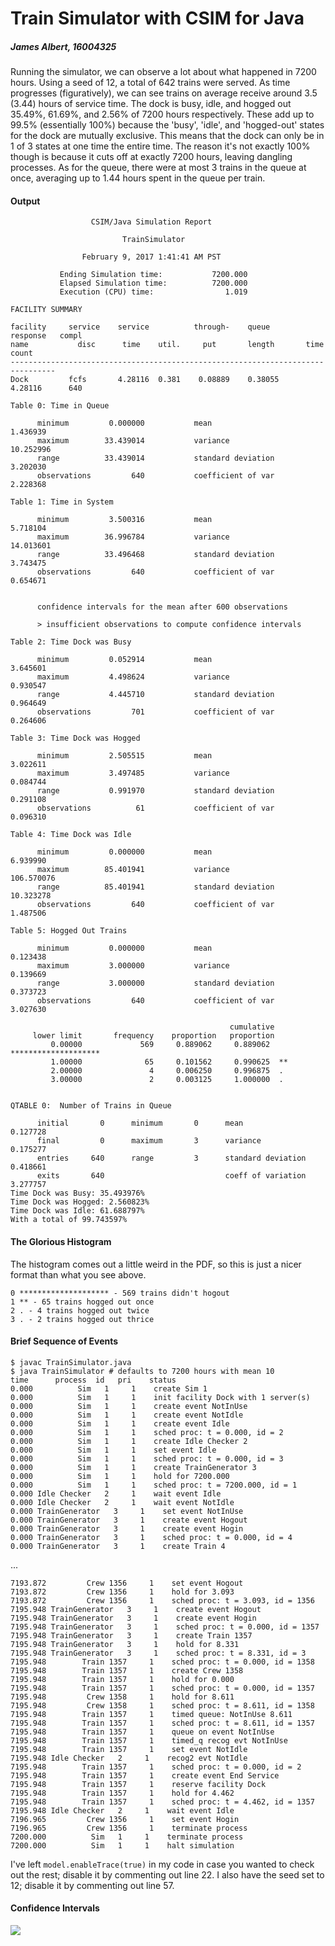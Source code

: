 Train Simulator with CSIM for Java
==================================

##### James Albert, 16004325

Running the simulator, we can observe a lot about what happened in 7200 hours. Using a seed of 12, a total of 642 trains were served. As time progresses (figuratively), we can see trains on average receive around 3.5 (3.44) hours of service time. The dock is busy, idle, and hogged out 35.49%, 61.69%, and 2.56% of 7200 hours respectively. These add up to 99.5% (essentially 100%) because the 'busy', 'idle', and 'hogged-out' states for the dock are mutually exclusive. This means that the dock can only be in 1 of 3 states at one time the entire time. The reason it's not exactly 100% though is because it cuts off at exactly 7200 hours, leaving dangling processes. As for the queue, there were at most 3 trains in the queue at once, averaging up to 1.44 hours spent in the queue per train.

#### Output

```
                  CSIM/Java Simulation Report

                         TrainSimulator

                February 9, 2017 1:41:41 AM PST

           Ending Simulation time:           7200.000
           Elapsed Simulation time:          7200.000
           Execution (CPU) time:                1.019

FACILITY SUMMARY

facility     service    service          through-    queue     response   compl
name           disc      time    util.     put       length       time    count
--------------------------------------------------------------------------------
Dock         fcfs       4.28116  0.381    0.08889    0.38055    4.28116      640

Table 0: Time in Queue

      minimum         0.000000           mean                     1.436939
      maximum        33.439014           variance                10.252996
      range          33.439014           standard deviation       3.202030
      observations         640           coefficient of var       2.228368

Table 1: Time in System

      minimum         3.500316           mean                     5.718104
      maximum        36.996784           variance                14.013601
      range          33.496468           standard deviation       3.743475
      observations         640           coefficient of var       0.654671


      confidence intervals for the mean after 600 observations

      > insufficient observations to compute confidence intervals

Table 2: Time Dock was Busy

      minimum         0.052914           mean                     3.645601
      maximum         4.498624           variance                 0.930547
      range           4.445710           standard deviation       0.964649
      observations         701           coefficient of var       0.264606

Table 3: Time Dock was Hogged

      minimum         2.505515           mean                     3.022611
      maximum         3.497485           variance                 0.084744
      range           0.991970           standard deviation       0.291108
      observations          61           coefficient of var       0.096310

Table 4: Time Dock was Idle

      minimum         0.000000           mean                     6.939990
      maximum        85.401941           variance               106.570076
      range          85.401941           standard deviation      10.323278
      observations         640           coefficient of var       1.487506

Table 5: Hogged Out Trains

      minimum         0.000000           mean                     0.123438
      maximum         3.000000           variance                 0.139669
      range           3.000000           standard deviation       0.373723
      observations         640           coefficient of var       3.027630

                                                 cumulative
     lower limit       frequency    proportion   proportion
         0.00000             569     0.889062     0.889062  ********************
         1.00000              65     0.101562     0.990625  **                 
         2.00000               4     0.006250     0.996875  .
         3.00000               2     0.003125     1.000000  .


QTABLE 0:  Number of Trains in Queue

      initial       0      minimum       0      mean                    0.127728
      final         0      maximum       3      variance                0.175277
      entries     640      range         3      standard deviation      0.418661
      exits       640                           coeff of variation      3.277757
Time Dock was Busy: 35.493976%
Time Dock was Hogged: 2.560823%
Time Dock was Idle: 61.688797%
With a total of 99.743597%
```

#### The Glorious Histogram

The histogram comes out a little weird in the PDF, so this is just a nicer format than what you see above.

```
0 ******************** - 569 trains didn't hogout
1 ** - 65 trains hogged out once
2 . - 4 trains hogged out twice
3 . - 2 trains hogged out thrice
```

#### Brief Sequence of Events

```
$ javac TrainSimulator.java
$ java TrainSimulator # defaults to 7200 hours with mean 10
time      process  id   pri    status
0.000          Sim   1     1    create Sim 1
0.000          Sim   1     1    init facility Dock with 1 server(s)
0.000          Sim   1     1    create event NotInUse
0.000          Sim   1     1    create event NotIdle
0.000          Sim   1     1    create event Idle
0.000          Sim   1     1    sched proc: t = 0.000, id = 2
0.000          Sim   1     1    create Idle Checker 2
0.000          Sim   1     1    set event Idle
0.000          Sim   1     1    sched proc: t = 0.000, id = 3
0.000          Sim   1     1    create TrainGenerator 3
0.000          Sim   1     1    hold for 7200.000
0.000          Sim   1     1    sched proc: t = 7200.000, id = 1
0.000 Idle Checker   2     1    wait event Idle
0.000 Idle Checker   2     1    wait event NotIdle
0.000 TrainGenerator   3     1    set event NotInUse
0.000 TrainGenerator   3     1    create event Hogout
0.000 TrainGenerator   3     1    create event Hogin
0.000 TrainGenerator   3     1    sched proc: t = 0.000, id = 4
0.000 TrainGenerator   3     1    create Train 4
```
...

```
7193.872         Crew 1356     1    set event Hogout
7193.872         Crew 1356     1    hold for 3.093
7193.872         Crew 1356     1    sched proc: t = 3.093, id = 1356
7195.948 TrainGenerator   3     1    create event Hogout
7195.948 TrainGenerator   3     1    create event Hogin
7195.948 TrainGenerator   3     1    sched proc: t = 0.000, id = 1357
7195.948 TrainGenerator   3     1    create Train 1357
7195.948 TrainGenerator   3     1    hold for 8.331
7195.948 TrainGenerator   3     1    sched proc: t = 8.331, id = 3
7195.948        Train 1357     1    sched proc: t = 0.000, id = 1358
7195.948        Train 1357     1    create Crew 1358
7195.948        Train 1357     1    hold for 0.000
7195.948        Train 1357     1    sched proc: t = 0.000, id = 1357
7195.948         Crew 1358     1    hold for 8.611
7195.948         Crew 1358     1    sched proc: t = 8.611, id = 1358
7195.948        Train 1357     1    timed queue: NotInUse 8.611
7195.948        Train 1357     1    sched proc: t = 8.611, id = 1357
7195.948        Train 1357     1    queue on event NotInUse
7195.948        Train 1357     1    timed_q recog evt NotInUse
7195.948        Train 1357     1    set event NotIdle
7195.948 Idle Checker   2     1    recog2 evt NotIdle
7195.948        Train 1357     1    sched proc: t = 0.000, id = 2
7195.948        Train 1357     1    create event End Service
7195.948        Train 1357     1    reserve facility Dock
7195.948        Train 1357     1    hold for 4.462
7195.948        Train 1357     1    sched proc: t = 4.462, id = 1357
7195.948 Idle Checker   2     1    wait event Idle
7196.965         Crew 1356     1    set event Hogin
7196.965         Crew 1356     1    terminate process
7200.000          Sim   1     1    terminate process
7200.000          Sim   1     1    halt simulation
```
I've left `model.enableTrace(true)` in my code in case you wanted to check out the rest; disable it by commenting out line 22. I also have the seed set to 12; disable it by commenting out line 57.

#### Confidence Intervals

![](CI.png)
